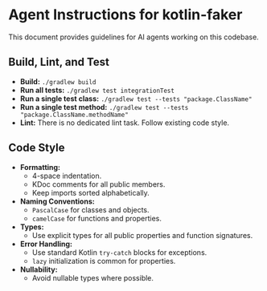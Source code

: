 # Agent Instructions for kotlin-faker

This document provides guidelines for AI agents working on this codebase.

## Build, Lint, and Test

- **Build:** `./gradlew build`
- **Run all tests:** `./gradlew test integrationTest`
- **Run a single test class:** `./gradlew test --tests "package.ClassName"`
- **Run a single test method:** `./gradlew test --tests "package.ClassName.methodName"`
- **Lint:** There is no dedicated lint task. Follow existing code style.

## Code Style

- **Formatting:**
  - 4-space indentation.
  - KDoc comments for all public members.
  - Keep imports sorted alphabetically.
- **Naming Conventions:**
  - `PascalCase` for classes and objects.
  - `camelCase` for functions and properties.
- **Types:**
  - Use explicit types for all public properties and function signatures.
- **Error Handling:**
  - Use standard Kotlin `try-catch` blocks for exceptions.
  - `lazy` initialization is common for properties.
- **Nullability:**
  - Avoid nullable types where possible.

